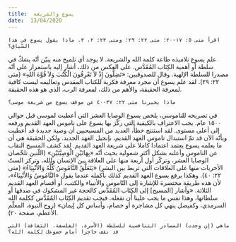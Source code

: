 ```yaml
---
title:  يسوع والشريعة
date:  13/04/2020
---
```


`اقرأ متى ٥: ١٧-٢٠؛ متى ٢٢: ٢٩؛ ومتى ٢٣: ٢، ٣. ماذا يقول يسوع في هذا السّياق؟`

علم يسوع تلاميذه طاعة كلمة الله والشريعة. لا يوجد أي تلميح منه يبيّن أنّه يشكّ في سلطة أو أهمية الكِتَاب المُقَدَّس. على العكس من ذلك، أشار إليه باستمرار على أنّه مصدرا للسلطة الإلهية. وقال للصدوقيين: «تَضِلُّونَ إِذْ لاَ تَعْرِفُونَ الْكُتُبَ وَلاَ قُوَّةَ اللهِ» (متى ٢٢: ٢٩). لقد علم يسوع أن مجرد معرفة فكرية للكتاب المقدس وتعاليمه ليست كافية لمعرفة الحقيقة، والأهم من ذلك، لمعرفة الرب، الذي هو هذه الحقيقة.

`ماذا يخبرنا متى ٢٢: ٣٧-٤٠ عن موقف يسوع من شريعة موسى؟`

في تصريحه للناموسي، يلخص يسوع الوصايا العشر التي أعطيت لموسى قبل حوالي ١٥٠٠ عام. يجب الاعتراف بالكيفية التي ركّز بها يسوع على ناموس العهد القديم ورفعه إلى أعلى مستوى. لقد استنتج خطأً، العديد من المسيحيين أن وصية جديدة قد أُعطيت وبأنّه الآن قد تمّ استبدال ناموس العهد القديم، بإنجيل العهد الجديد. ولكن الحقيقة هي أن ما يعلمه يسوع يعتمد اعتمادا كاملا على شريعة العهد القديم. لقد كشف المسيح النقاب عن الناموس وأعلنه بشكل أكثر شمولية بحيث أنّه «بِهَاتَيْنِ الْوَصِيَّتَيْنِ» (اللّتين تلخّصان الوصايا العشر، وتركّز أول أربعة منها على العلاقة بين الإنسان والله، وتركز الستّ الأخريات منها على العلاقات التي تربط بين البشر) «يَتَعَلَّقُ النَّامُوسُ كُلُّهُ وَالأَنْبِيَاءُ» (متى ٢٢: ٤٠). وهكذا يرفع يسوع العهد القديم كذلك بأكمله عندما يقول «النَّامُوسُ وَالأَنْبِيَاءُ»، لأن هذه طريقة مختصرة للإشارة إلى النّاموس والأنبياء والكتب، أو أقسام العهد القديم الثلاثة. «وأشار [المسيح] إلى الكِتَاب المُقَدَّس كالحجة غير المشكوك في صدقها أو سلطانها، وهذا نفس ما يجب علينا أن نفعله. فيجب تقديم الكِتَاب المُقَدَّس ككلمة الله السرمدي، وكفيصل ينهي كل مشاجرة أو خصام، وأساس كل إيمان» (روح النبوة، المعلّم الأعظم، صفحة ٢٠).

`ماهي (إن وجدت) المصادر التنافسية للسلطة (الأسرة، الفلسفة، الثقافة) التي قد تقف حاجزا أمام خضوعك لكلمة الله؟`